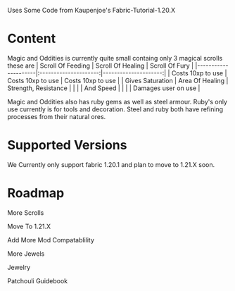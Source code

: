 Uses Some Code from Kaupenjoe's Fabric-Tutorial-1.20.X
# Content
Magic and Oddities is currently quite small containg only 3 magical scrolls these are
| Scroll Of Feeding   | Scroll Of Healing     | Scroll Of Fury       |
|---------------------|:---------------------:|---------------------:|
| Costs 10xp to use   | Costs 10xp to use     | Costs 10xp to use    |
| Gives Saturation    | Area Of Healing       | Strength, Resistance |
|                     |                       | And Speed            |
|                     |                       | Damages user on use  |

Magic and Oddities also has ruby gems as well as steel armour. Ruby's only use currently is for tools and decoration. Steel and ruby both have refining processes from their natural ores.

# Supported Versions
We Currently only support fabric 1.20.1
and plan to move to 1.21.X soon.

# Roadmap
More Scrolls

Move To 1.21.X

Add More Mod Compatablility

More Jewels

Jewelry

Patchouli Guidebook
